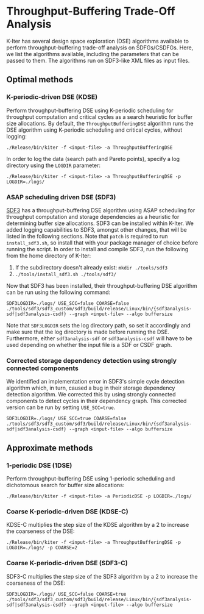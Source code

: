 # Throughput-Buffering Trade-Off Analysis
K-Iter has several design space exploration (DSE) algorithms available to perform throughput-buffering trade-off analysis on SDFGs/CSDFGs. Here, we list the algorithms available, including the parameters that can be passed to them. The algorithms run on SDF3-like XML files as input files.

## Optimal methods
### K-periodic-driven DSE (KDSE)
Perform throughput-buffering DSE using K-periodic scheduling for throughput computation and critical cycles as a search heuristic for buffer size allocations. By default, the ```ThroughputBufferingDSE``` algorithm runs the DSE algorithm using K-periodic scheduling and critical cycles, without logging:

`./Release/bin/kiter -f <input-file> -a ThroughputBufferingDSE`

In order to log the data (search path and Pareto points), specify a log directory using the ```LOGDIR``` parameter:

`./Release/bin/kiter -f <input-file> -a ThroughputBufferingDSE -p LOGDIR=./logs/`

### ASAP scheduling driven DSE (SDF3)
[SDF3](https://www.es.ele.tue.nl/sdf3/) has a throughput-buffering DSE algorithm using ASAP scheduling for throughput computation and storage dependencies as a heuristic for determining buffer size allocations. SDF3 can be installed within K-Iter. We added logging capabilities to SDF3, amongst other changes, that will be listed in the following sections. Note that `patch` is required to run `install_sdf3.sh`, so install that with your package manager of choice before running the script. In order to install and compile SDF3, run the following from the home directory of K-Iter:

1. If the subdirectory doesn't already exist: `mkdir ./tools/sdf3`
2. `./tools/install_sdf3.sh ./tools/sdf3/`

Now that SDF3 has been installed, their throughput-buffering DSE algorithm can be run using the following command:

`SDF3LOGDIR=./logs/ USE_SCC=false COARSE=false ./tools/sdf3/sdf3_custom/sdf3/build/release/Linux/bin/{sdf3analysis-sdf|sdf3analysis-csdf} --graph <input-file> --algo buffersize`

Note that `SDF3LOGDIR` sets the log directory path, so set it accordingly and make sure that the log directory is made before running the DSE. Furthermore, either `sdf3analysis-sdf` or `sdf3analysis-csdf` will have to be used depending on whether the input file is a SDF or CSDF graph.

### Corrected storage dependency detection using strongly connected components
We identified an implementation error in SDF3's simple cycle detection algorithm which, in turn, caused a bug in their storage dependency detection algorithm. We corrected this by using strongly connected components to detect cycles in their dependency graph. This corrected version can be run by setting ```USE_SCC=true```.

`SDF3LOGDIR=./logs/ USE_SCC=true COARSE=false ./tools/sdf3/sdf3_custom/sdf3/build/release/Linux/bin/{sdf3analysis-sdf|sdf3analysis-csdf} --graph <input-file> --algo buffersize`

## Approximate methods
### 1-periodic DSE (1DSE)
Perform throughput-buffering DSE using 1-periodic scheduling and dichotomous search for buffer size allocations:

`./Release/bin/kiter -f <input-file> -a PeriodicDSE -p LOGDIR=./logs/`

### Coarse K-periodic-driven DSE (KDSE-C)
KDSE-C multiplies the step size of the KDSE algorithm by a 2 to increase the coarseness of the DSE:

`./Release/bin/kiter -f <input-file> -a ThroughputBufferingDSE -p LOGDIR=./logs/ -p COARSE=2`

### Coarse K-periodic-driven DSE (SDF3-C)
SDF3-C multiplies the step size of the SDF3 algorithm by a 2 to increase the coarseness of the DSE:

`SDF3LOGDIR=./logs/ USE_SCC=false COARSE=true ./tools/sdf3/sdf3_custom/sdf3/build/release/Linux/bin/{sdf3analysis-sdf|sdf3analysis-csdf} --graph <input-file> --algo buffersize`
